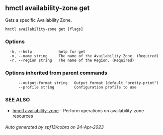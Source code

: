 ## hmctl availability-zone get

Gets a specific Availability Zone.

```
hmctl availability-zone get [flags]
```

### Options

```
  -h, --help            help for get
  -n, --name string     The name of the Availability Zone. (Required)
  -r, --region string   The name of the Region. (Required)
```

### Options inherited from parent commands

```
      --output-format string   Output format (default "pretty-print")
      --profile string         Configuration profile to use
```

### SEE ALSO

* [hmctl availability-zone](hmctl_availability-zone.md)	 - Perform operations on availability-zone resources

###### Auto generated by spf13/cobra on 24-Apr-2023
